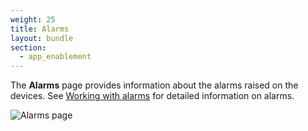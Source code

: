 ```yaml
---
weight: 25
title: Alarms
layout: bundle
section:
  - app_enablement
---
```


The **Alarms** page provides information about the alarms raised on the devices. See [Working with alarms](/device-management-application/monitoring-and-controlling-devices/#working-with-alarms) for detailed information on alarms.

![Alarms page](/images/users-guide/cockpit/cockpit-alarms-view.png)
